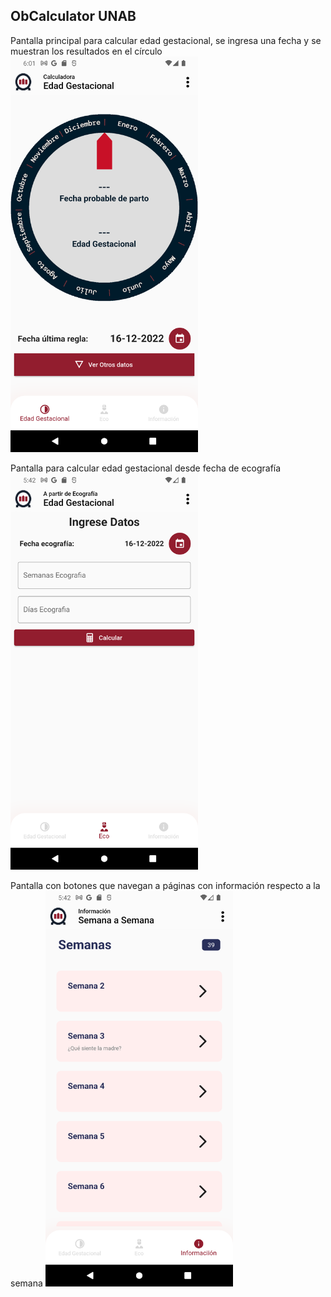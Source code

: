 ## ObCalculator UNAB

Pantalla principal para calcular edad gestacional, se ingresa una fecha y se muestran los resultados en el círculo
<img src="https://github.com/DrKoi/obcalculator_unab/blob/main/ob_calculator/p1.png" width="300"/>

Pantalla para calcular edad gestacional desde fecha de ecografía
<img src="https://github.com/DrKoi/obcalculator_unab/blob/main/ob_calculator/p2.png" width="300"/>

Pantalla con botones que navegan a páginas con información respecto a la semana
<img src="https://github.com/DrKoi/obcalculator_unab/blob/main/ob_calculator/p3.png" width="300"/>


